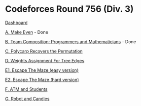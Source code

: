 # Codeforces Round 756 (Div. 3)

[Dashboard](https://codeforces.com/contest/1611)

[A. Make Even](https://codeforces.com/contest/1611/problem/A) - Done

[B. Team Composition: Programmers and Mathematicians](https://codeforces.com/contest/1611/problem/B) - Done

[C. Polycarp Recovers the Permutation](https://codeforces.com/contest/1611/problem/C)

[D. Weights Assignment For Tree Edges](https://codeforces.com/contest/1611/problem/D)

[E1. Escape The Maze (easy version)](https://codeforces.com/contest/1611/problem/E1)

[E2. Escape The Maze (hard version)](https://codeforces.com/contest/1611/problem/E2)

[F. ATM and Students](https://codeforces.com/contest/1611/problem/F)

[G. Robot and Candies](https://codeforces.com/contest/1611/problem/G)
